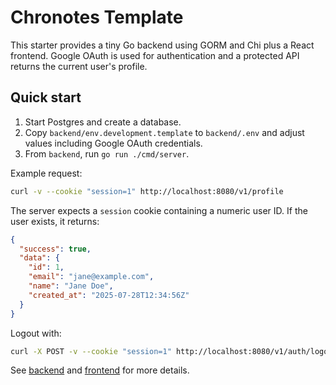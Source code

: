 # Chronotes Template

This starter provides a tiny Go backend using GORM and Chi plus a React frontend. Google OAuth is used for authentication and a protected API returns the current user's profile.

## Quick start

1. Start Postgres and create a database.
2. Copy `backend/env.development.template` to `backend/.env` and adjust values including Google OAuth credentials.
3. From `backend`, run `go run ./cmd/server`.

Example request:

```bash
curl -v --cookie "session=1" http://localhost:8080/v1/profile
```

The server expects a `session` cookie containing a numeric user ID. If the user exists, it returns:

```json
{
  "success": true,
  "data": {
    "id": 1,
    "email": "jane@example.com",
    "name": "Jane Doe",
    "created_at": "2025-07-28T12:34:56Z"
  }
}
```

Logout with:

```bash
curl -X POST -v --cookie "session=1" http://localhost:8080/v1/auth/logout
```

See [backend](backend/README.md) and [frontend](frontend/README.md) for more details.
